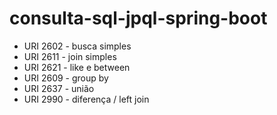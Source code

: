 # consulta-sql-jpql-spring-boot
- URI 2602 - busca simples
- URI 2611 - join simples
- URI 2621 - like e between
- URI 2609 - group by
- URI 2637 - união
- URI 2990 - diferença / left join

